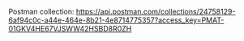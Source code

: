 Postman collection:
https://api.postman.com/collections/24758129-6af94c0c-a44e-464e-8b21-4e8714775357?access_key=PMAT-01GKV4HE67VJSWW42HSBD8R0ZH


